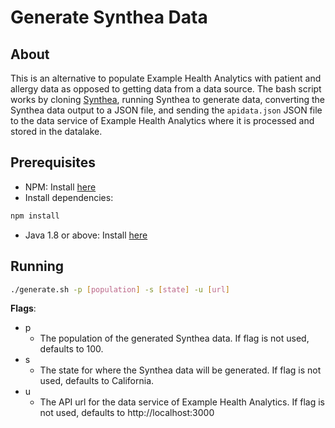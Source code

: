 # Generate Synthea Data

## About

This is an alternative to populate Example Health Analytics with patient and allergy data as opposed to getting data from a data source. The bash script works by cloning [Synthea](https://github.com/synthetichealth/synthea), running Synthea to generate data, converting the Synthea data output to a JSON file, and sending the `apidata.json` JSON file to the data service of Example Health Analytics where it is processed and stored in the datalake.

## Prerequisites

* NPM: Install [here](https://www.npmjs.com/get-npm)
* Install dependencies:

```bash
npm install
```

* Java 1.8 or above: Install [here](https://www.oracle.com/technetwork/java/javase/downloads/index.html)

## Running

```bash
./generate.sh -p [population] -s [state] -u [url]
```

**Flags**:
* p
    * The population of the generated Synthea data. If flag is not used, defaults to 100.
* s
    * The state for where the Synthea data will be generated. If flag is not used, defaults to California.
* u
    * The API url for the data service of Example Health Analytics. If flag is not used, defaults to http://localhost:3000
